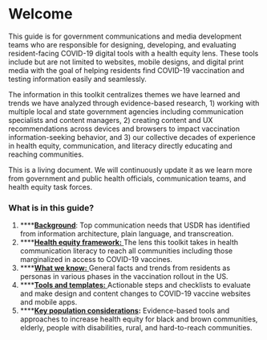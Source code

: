 # Welcome

This guide is for government communications and media development teams who are responsible for designing, developing, and evaluating resident-facing COVID-19 digital tools with a health equity lens. These tools include but are not limited to websites, mobile designs, and digital print media with the goal of helping residents find COVID-19 vaccination and testing information easily and seamlessly.

The information in this toolkit centralizes themes we have learned and trends we have analyzed through evidence-based research, 1\) working with multiple local and state government agencies including communication specialists and content managers, 2\) creating content and UX recommendations across devices and browsers to impact vaccination information-seeking behavior, and 3\) our collective decades of experience in health equity, communication, and literacy directly educating and reaching communities.

This is a living document. We will continuously update it as we learn more from government and public health officials, communication teams, and health equity task forces.

### **What is in this guide?**

1. \*\*\*\*[**Background**](background.md): Top communication needs that USDR has identified from information architecture, plain language, and transcreation.
2. \*\*\*\*[**Health equity framework:** ](../health-equity-framework/relationships-and-networks.md)The lens this toolkit takes in health communication literacy to reach all communities including those marginalized in access to COVID-19 vaccines.
3. \*\*\*\*[**What we know:** ](../what-we-know/resident-personas.md)General facts and trends from residents as personas in various phases in the vaccination rollout in the US.
4. \*\*\*\*[**Tools and templates:** ](../tools-and-templates/checklists.md)Actionable steps and checklists to evaluate and make design and content changes to COVID-19 vaccine websites and mobile apps.
5. \*\*\*\*[**Key population considerations**](../key-population-considerations/elderly-and-the-aging-population.md)**:** Evidence-based tools and approaches to increase health equity for black and brown communities, elderly, people with disabilities, rural, and hard-to-reach communities. 


